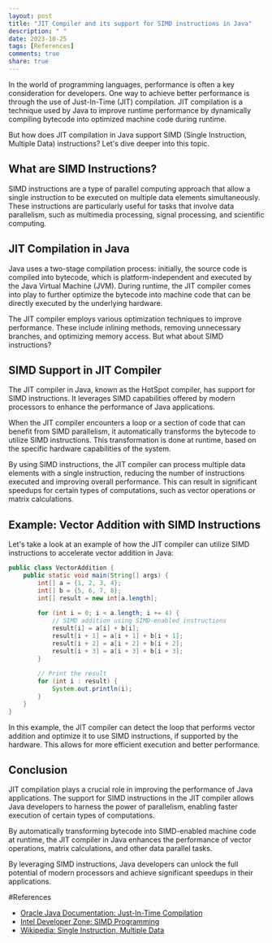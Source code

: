 ```yaml
---
layout: post
title: "JIT Compiler and its support for SIMD instructions in Java"
description: " "
date: 2023-10-25
tags: [References]
comments: true
share: true
---
```


In the world of programming languages, performance is often a key consideration for developers. One way to achieve better performance is through the use of Just-In-Time (JIT) compilation. JIT compilation is a technique used by Java to improve runtime performance by dynamically compiling bytecode into optimized machine code during runtime.

But how does JIT compilation in Java support SIMD (Single Instruction, Multiple Data) instructions? Let's dive deeper into this topic.

## What are SIMD Instructions?

SIMD instructions are a type of parallel computing approach that allow a single instruction to be executed on multiple data elements simultaneously. These instructions are particularly useful for tasks that involve data parallelism, such as multimedia processing, signal processing, and scientific computing.

## JIT Compilation in Java

Java uses a two-stage compilation process: initially, the source code is compiled into bytecode, which is platform-independent and executed by the Java Virtual Machine (JVM). During runtime, the JIT compiler comes into play to further optimize the bytecode into machine code that can be directly executed by the underlying hardware.

The JIT compiler employs various optimization techniques to improve performance. These include inlining methods, removing unnecessary branches, and optimizing memory access. But what about SIMD instructions?

## SIMD Support in JIT Compiler

The JIT compiler in Java, known as the HotSpot compiler, has support for SIMD instructions. It leverages SIMD capabilities offered by modern processors to enhance the performance of Java applications.

When the JIT compiler encounters a loop or a section of code that can benefit from SIMD parallelism, it automatically transforms the bytecode to utilize SIMD instructions. This transformation is done at runtime, based on the specific hardware capabilities of the system.

By using SIMD instructions, the JIT compiler can process multiple data elements with a single instruction, reducing the number of instructions executed and improving overall performance. This can result in significant speedups for certain types of computations, such as vector operations or matrix calculations.

## Example: Vector Addition with SIMD Instructions

Let's take a look at an example of how the JIT compiler can utilize SIMD instructions to accelerate vector addition in Java:

```java
public class VectorAddition {
    public static void main(String[] args) {
        int[] a = {1, 2, 3, 4};
        int[] b = {5, 6, 7, 8};
        int[] result = new int[a.length];
        
        for (int i = 0; i < a.length; i += 4) {
            // SIMD addition using SIMD-enabled instructions
            result[i] = a[i] + b[i];
            result[i + 1] = a[i + 1] + b[i + 1];
            result[i + 2] = a[i + 2] + b[i + 2];
            result[i + 3] = a[i + 3] + b[i + 3];
        }
        
        // Print the result
        for (int i : result) {
            System.out.println(i);
        }
    }
}
```

In this example, the JIT compiler can detect the loop that performs vector addition and optimize it to use SIMD instructions, if supported by the hardware. This allows for more efficient execution and better performance.

## Conclusion

JIT compilation plays a crucial role in improving the performance of Java applications. The support for SIMD instructions in the JIT compiler allows Java developers to harness the power of parallelism, enabling faster execution of certain types of computations.

By automatically transforming bytecode into SIMD-enabled machine code at runtime, the JIT compiler in Java enhances the performance of vector operations, matrix calculations, and other data parallel tasks.

By leveraging SIMD instructions, Java developers can unlock the full potential of modern processors and achieve significant speedups in their applications.

#References
- [Oracle Java Documentation: Just-In-Time Compilation](https://docs.oracle.com/javase/8/docs/technotes/guides/vm/performance-enhancements-7.html)
- [Intel Developer Zone: SIMD Programming](https://software.intel.com/content/www/us/en/develop/documentation/cpp-compiler-developer-guide-and-reference/top/compiler-reference/intrinsics/intrinsics-for-parallel-simd-instructions/support-for-simd-extenstions-via-vector-classes.html)
- [Wikipedia: Single Instruction, Multiple Data](https://en.wikipedia.org/wiki/SIMD)